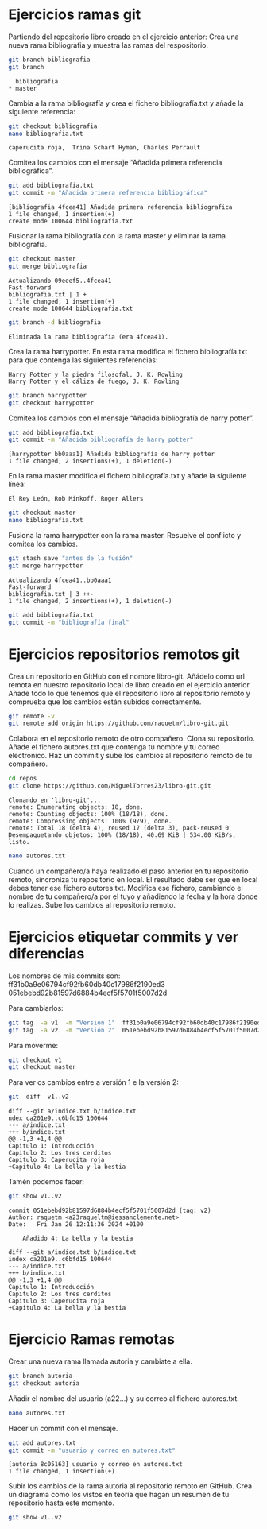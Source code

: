 # Ejercicios ramas git
Partiendo del repositorio libro creado en el ejercicio anterior:
Crea una nueva rama bibliografia y muestra las ramas del respositorio.
```bash
git branch bibliografia
git branch
```
      bibliografia
    * master

Cambia a la rama bibliografía y crea el fichero bibliografía.txt y añade la siguiente referencia:
```bash
git checkout bibliografia
nano bibliografia.txt
```
    caperucita roja,  Trina Schart Hyman, Charles Perrault

Comitea los cambios con el mensaje “Añadida primera referencia bibliográfica”.
```bash
git add bibliografia.txt
git commit -m "Añadida primera referencia bibliográfica"
```
    [bibliografia 4fcea41] Añadida primera referencia bibliografica
    1 file changed, 1 insertion(+)
    create mode 100644 bibliografia.txt


Fusionar la rama bibliografía con la rama master y eliminar la rama bibliografía.
```bash
git checkout master
git merge bibliografia
```
    Actualizando 09eeef5..4fcea41
    Fast-forward
    bibliografia.txt | 1 +
    1 file changed, 1 insertion(+)
    create mode 100644 bibliografia.txt

```bash
git branch -d bibliografia
```
    Eliminada la rama bibliografia (era 4fcea41).

Crea la rama harrypotter. En esta rama modifica el fichero bibliografía.txt para que contenga las siguientes referencias:

    Harry Potter y la piedra filosofal, J. K. Rowling
    Harry Potter y el cáliza de fuego, J. K. Rowling

```bash
git branch harrypotter
git checkout harrypotter
```
Comitea los cambios con el mensaje “Añadida bibliografía de harry potter”.
```bash
git add bibliografia.txt
git commit -m "Añadida bibliografía de harry potter"
```
    [harrypotter bb0aaa1] Añadida bibliografía de harry potter
    1 file changed, 2 insertions(+), 1 deletion(-)

En la rama master modifica el fichero bibliografía.txt y añade la siguiente línea:

    El Rey León, Rob Minkoff, Roger Allers 

```bash
git checkout master
nano bibliografia.txt
```
Fusiona la rama harrypotter con la rama master. Resuelve el conflicto y comitea los cambios.
```bash
git stash save "antes de la fusión"
git merge harrypotter
```
    Actualizando 4fcea41..bb0aaa1
    Fast-forward
    bibliografia.txt | 3 ++-
    1 file changed, 2 insertions(+), 1 deletion(-)

```bash
git add bibliografia.txt
git commit -m "bibliografía final"
```

# Ejercicios repositorios remotos git 
Crea un repositorio en GitHub con el nombre libro-git. Añádelo como url remota en nuestro repositorio local de libro creado en el ejercicio anterior.
Añade todo lo que tenemos que el repositorio libro al repositorio remoto y comprueba que los cambios están subidos correctamente.
```bash
git remote -v
git remote add origin https://github.com/raquetm/libro-git.git
```
Colabora en el repositorio remoto de otro compañero. Clona su repositorio. Añade el fichero autores.txt que contenga tu nombre y tu correo electrónico. Haz un commit y sube los cambios al repositorio remoto de tu compañero.

```bash
cd repos
git clone https://github.com/MiguelTorres23/libro-git.git
```
    Clonando en 'libro-git'...
    remote: Enumerating objects: 18, done.
    remote: Counting objects: 100% (18/18), done.
    remote: Compressing objects: 100% (9/9), done.
    remote: Total 18 (delta 4), reused 17 (delta 3), pack-reused 0
    Desempaquetando objetos: 100% (18/18), 40.69 KiB | 534.00 KiB/s, listo.

```bash
nano autores.txt
```

Cuando un compañero/a haya realizado el paso anterior en tu repositorio remoto, sincroníza tu repositorio en local. El resultado debe ser que en local debes tener ese fichero autores.txt.
Modifica ese fichero, cambiando el nombre de tu compañero/a por el tuyo y añadiendo la fecha y la hora donde lo realizas. Sube los cambios al repositorio remoto.

# Ejercicios etiquetar commits y ver diferencias
Los nombres de mis commits son:
    ff31b0a9e06794cf92fb60db40c17986f2190ed3
    051ebebd92b81597d6884b4ecf5f5701f5007d2d

Para cambiarlos:
```bash
git tag  -a v1  -m "Versión 1"  ff31b0a9e06794cf92fb60db40c17986f2190ed3
git tag  -a v2  -m "Versión 2"  051ebebd92b81597d6884b4ecf5f5701f5007d2d
```
Para moverme:
```bash
git checkout v1
git checkout master
```
Para ver os cambios entre a versión 1 e la versión 2:
```bash
git  diff  v1..v2
```
    diff --git a/indice.txt b/indice.txt
    ndex ca201e9..c6bfd15 100644
    --- a/indice.txt
    +++ b/indice.txt
    @@ -1,3 +1,4 @@
    Capitulo 1: Introducción
    Capitulo 2: Los tres cerditos
    Capitulo 3: Caperucita roja
    +Capitulo 4: La bella y la bestia

Tamén podemos facer:
```bash
git show v1..v2
```
    commit 051ebebd92b81597d6884b4ecf5f5701f5007d2d (tag: v2)
    Author: raquetm <a23raqueltm@iessanclemente.net>
    Date:   Fri Jan 26 12:11:36 2024 +0100

        Añadido 4: La bella y la bestia

    diff --git a/indice.txt b/indice.txt
    index ca201e9..c6bfd15 100644
    --- a/indice.txt
    +++ b/indice.txt
    @@ -1,3 +1,4 @@
    Capitulo 1: Introducción
    Capitulo 2: Los tres cerditos
    Capitulo 3: Caperucita roja
    +Capitulo 4: La bella y la bestia

# Ejercicio Ramas remotas

Crear una nueva rama llamada autoria y cambiate a ella.
```bash
git branch autoria
git checkout autoria
```
Añadir el nombre del usuario (a22…) y su correo al fichero autores.txt.
```bash
nano autores.txt
```
Hacer un commit con el mensaje.
```bash
git add autores.txt
git commit -m "usuario y correo en autores.txt"
```
    [autoria 8c05163] usuario y correo en autores.txt
    1 file changed, 1 insertion(+)

Subir los cambios de la rama autoria al repositorio remoto en GitHub.
Crea un diagrama como los vistos en teoría que hagan un resumen de tu repositorio hasta este momento.
```bash
git show v1..v2
```